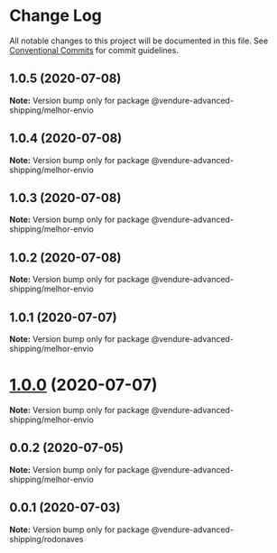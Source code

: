 # Change Log

All notable changes to this project will be documented in this file.
See [Conventional Commits](https://conventionalcommits.org) for commit guidelines.

## 1.0.5 (2020-07-08)

**Note:** Version bump only for package @vendure-advanced-shipping/melhor-envio





## 1.0.4 (2020-07-08)

**Note:** Version bump only for package @vendure-advanced-shipping/melhor-envio





## 1.0.3 (2020-07-08)

**Note:** Version bump only for package @vendure-advanced-shipping/melhor-envio





## 1.0.2 (2020-07-08)

**Note:** Version bump only for package @vendure-advanced-shipping/melhor-envio





## 1.0.1 (2020-07-07)

**Note:** Version bump only for package @vendure-advanced-shipping/melhor-envio





# [1.0.0](https://github.com/jonyw4/vendure-advanced-shipping/compare/v0.0.2...v1.0.0) (2020-07-07)

**Note:** Version bump only for package @vendure-advanced-shipping/melhor-envio





## 0.0.2 (2020-07-05)

**Note:** Version bump only for package @vendure-advanced-shipping/melhor-envio





## 0.0.1 (2020-07-03)

**Note:** Version bump only for package @vendure-advanced-shipping/rodonaves

